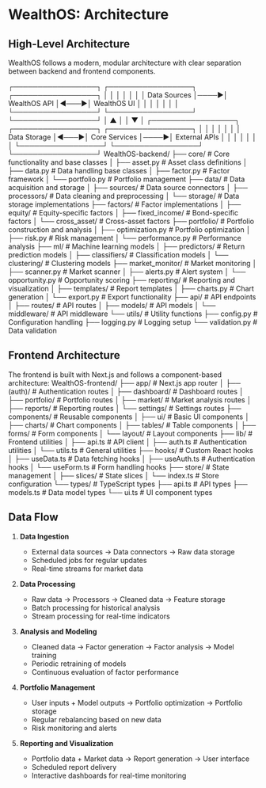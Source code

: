 # WealthOS: Architecture

## High-Level Architecture

WealthOS follows a modern, modular architecture with clear separation between backend and frontend components.

┌─────────────────┐ ┌─────────────────┐ ┌─────────────────┐
│ │ │ │ │ │
│ Data Sources │────▶│ WealthOS API │◀───▶│ WealthOS UI │
│ │ │ │ │ │
└─────────────────┘ └─────────────────┘ └─────────────────┘
│ ▲
│ │
▼ │
┌─────────────────┐ ┌─────────────────┐ ┌─────────────────┐
│ │ │ │ │ │
│ Data Storage │◀───▶│ Core Services │────▶│ External APIs │
│ │ │ │ │ │
└─────────────────┘ └─────────────────┘ └─────────────────┘
WealthOS-backend/
├── core/ # Core functionality and base classes
│ ├── asset.py # Asset class definitions
│ ├── data.py # Data handling base classes
│ ├── factor.py # Factor framework
│ └── portfolio.py # Portfolio management
├── data/ # Data acquisition and storage
│ ├── sources/ # Data source connectors
│ ├── processors/ # Data cleaning and preprocessing
│ └── storage/ # Data storage implementations
├── factors/ # Factor implementations
│ ├── equity/ # Equity-specific factors
│ ├── fixed_income/ # Bond-specific factors
│ └── cross_asset/ # Cross-asset factors
├── portfolio/ # Portfolio construction and analysis
│ ├── optimization.py # Portfolio optimization
│ ├── risk.py # Risk management
│ └── performance.py # Performance analysis
├── ml/ # Machine learning models
│ ├── predictors/ # Return prediction models
│ ├── classifiers/ # Classification models
│ └── clustering/ # Clustering models
├── market_monitor/ # Market monitoring
│ ├── scanner.py # Market scanner
│ ├── alerts.py # Alert system
│ └── opportunity.py # Opportunity scoring
├── reporting/ # Reporting and visualization
│ ├── templates/ # Report templates
│ ├── charts.py # Chart generation
│ └── export.py # Export functionality
├── api/ # API endpoints
│ ├── routes/ # API routes
│ ├── models/ # API models
│ └── middleware/ # API middleware
└── utils/ # Utility functions
├── config.py # Configuration handling
├── logging.py # Logging setup
└── validation.py # Data validation

## Frontend Architecture

The frontend is built with Next.js and follows a component-based architecture:
WealthOS-frontend/
├── app/ # Next.js app router
│ ├── (auth)/ # Authentication routes
│ ├── dashboard/ # Dashboard routes
│ ├── portfolio/ # Portfolio routes
│ ├── market/ # Market analysis routes
│ ├── reports/ # Reporting routes
│ └── settings/ # Settings routes
├── components/ # Reusable components
│ ├── ui/ # Basic UI components
│ ├── charts/ # Chart components
│ ├── tables/ # Table components
│ ├── forms/ # Form components
│ └── layout/ # Layout components
├── lib/ # Frontend utilities
│ ├── api.ts # API client
│ ├── auth.ts # Authentication utilities
│ └── utils.ts # General utilities
├── hooks/ # Custom React hooks
│ ├── useData.ts # Data fetching hooks
│ ├── useAuth.ts # Authentication hooks
│ └── useForm.ts # Form handling hooks
├── store/ # State management
│ ├── slices/ # State slices
│ └── index.ts # Store configuration
└── types/ # TypeScript types
├── api.ts # API types
├── models.ts # Data model types
└── ui.ts # UI component types

## Data Flow

1. **Data Ingestion**
   - External data sources → Data connectors → Raw data storage
   - Scheduled jobs for regular updates
   - Real-time streams for market data

2. **Data Processing**
   - Raw data → Processors → Cleaned data → Feature storage
   - Batch processing for historical analysis
   - Stream processing for real-time indicators

3. **Analysis and Modeling**
   - Cleaned data → Factor generation → Factor analysis → Model training
   - Periodic retraining of models
   - Continuous evaluation of factor performance

4. **Portfolio Management**
   - User inputs + Model outputs → Portfolio optimization → Portfolio storage
   - Regular rebalancing based on new data
   - Risk monitoring and alerts

5. **Reporting and Visualization**
   - Portfolio data + Market data → Report generation → User interface
   - Scheduled report delivery
   - Interactive dashboards for real-time monitoring
